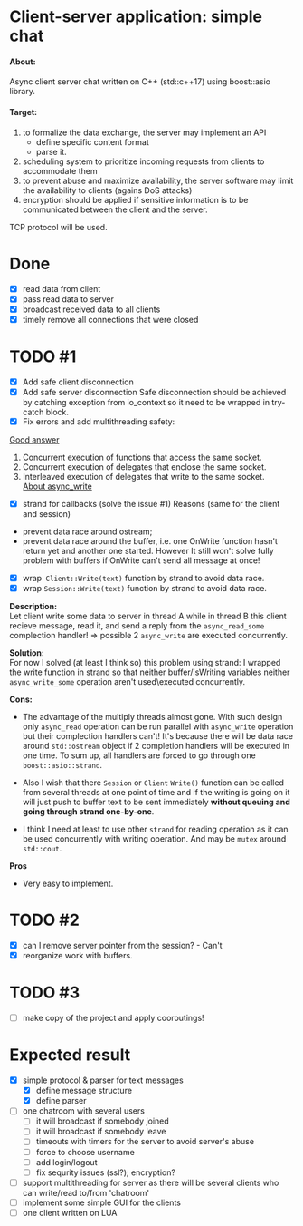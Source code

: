 # Client-server application: simple chat
#### About:
Async client server chat written on C++ (std::c++17) using boost::asio library.
#### Target:
1. to formalize the data exchange, the server may implement an API
    - define specific content format
    - parse it.
2. scheduling system to prioritize incoming requests from clients to accommodate them
3. to prevent abuse and maximize availability, the server software may limit the availability to clients (agains DoS attacks)
4. encryption should be applied if sensitive information is to be communicated between the client and the server.

TCP protocol will be used.

# Done
- [x] read data from client
- [x] pass read data to server
- [x] broadcast received data to all clients
- [x] timely remove all connections that were closed

# TODO #1
- [x] Add safe client disconnection
- [x] Add safe server disconnection
Safe disconnection should be achieved by catching exception from io_context so
it need to be wrapped in try-catch block.
- [x] Fix errors and add multithreading safety:

[Good answer](https://stackoverflow.com/a/40588070/11468611)  
1. Concurrent execution of functions that access the same socket.
2. Concurrent execution of delegates that enclose the same socket.
3. Interleaved execution of delegates that write to the same socket.  
[About async_write](https://www.boost.org/doc/libs/1_73_0/doc/html/boost_asio/reference/async_write/overload7.html)  

- [x] strand for callbacks (solve the issue #1)
    Reasons (same for the client and session)
- prevent data race around ostream;
- prevent data race around the buffer, i.e. one OnWrite function hasn't return yet and another one started. However It still won't solve fully problem with buffers if OnWrite can't send all message at once!
- [x] wrap` Client::Write(text)` function by strand to avoid data race.
- [x] wrap `Session::Write(text)` function by strand to avoid data race.

**Description:**  
Let client write some data to server in thread A while in thread B this client recieve message, read it, and send a reply from the `async_read_some` complection handler! => possible 2 `async_write` are executed concurrently.

**Solution:**  
For now I solved (at least I think so) this problem using strand: I wrapped the write function in strand so that neither buffer/isWriting variables neither `async_write_some` operation aren't used\executed concurrently.

**Cons:**  

- The advantage of the multiply threads almost gone. 
With such design only `async_read` operation can be run parallel with `async_write` operation but their complection handlers can't! It's because there will be data race around `std::ostream` object
if 2 completion handlers will be executed in one time. To sum up, all handlers are forced to go through one `boost::asio::strand`.

- Also I wish that there `Session` or `Client` `Write()` function can be called from several threads at one point of time
and if the writing is going on it will just push to buffer text to be sent immediately **without queuing and going through strand one-by-one**.

-  I think I need at least to use other `strand` for reading operation as it can be used concurrently with writing operation. And may be `mutex` around `std::cout`.  

**Pros**  

- Very easy to implement.

# TODO #2
- [x] can I remove server pointer from the session? - Can't
- [x] reorganize work with buffers.

# TODO #3
- [ ] make copy of the project and apply cooroutings!

# Expected result
- [x] simple protocol & parser for text messages
    - [x] define message structure
    - [x] define parser
- [ ] one chatroom with several users
    - [ ] it will broadcast if somebody joined
    - [ ] it will broadcast if somebody leave
    - [ ] timeouts with timers for the server to avoid server's abuse
    - [ ] force to choose username
    - [ ] add login/logout
    - [ ] fix sequrity issues (ssl?); encryption?
- [ ] support multithreading for server as there will be several clients who can write/read to/from 'chatroom'
- [ ] implement some simple GUI for the clients
- [ ] one client written on LUA